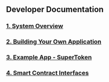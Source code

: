 ## Developer Documentation

### [1. System Overview](1-overview.md)

### [2. Building Your Own Application](2-building.md)

### [3. Example App - SuperToken](3-super-token.md)

### [4. Smart Contract Interfaces](4-interfaces.md)

<!-- ### 4. Development Workflow

4.1 Setting Up the Environment
4.2 Deploying Contracts
4.3 Testing

### 6. Troubleshooting and FAQs

### 7. Contributing to the Project -->

